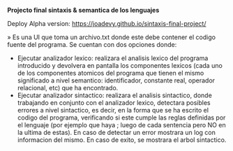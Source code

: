 
**Projecto final sintaxis & semantica de los lenguajes**

Deploy Alpha version: https://joadevy.github.io/sintaxis-final-project/

» Es una UI que toma un archivo.txt donde este debe contener el codigo fuente del programa. Se cuentan con dos opciones donde:
- Ejecutar analizador lexico: realizara el analisis lexico del programa introducido y devolvera en pantalla los componentes lexicos (cada uno de los componentes atomicos del programa que tienen el mismo significado a nivel semantico: identificador, constante real, operador relacional, etc) que ha encontrado.
- Ejecutar analizador sintactico: realizara el analisis sintactico, donde trabajando en conjunto con el analizador lexico, detectara posibles errores a nivel sintactico, es decir, en la forma que se ha escrito el codigo del programa, verificando si este cumple las reglas definidas por el lenguaje (por ejemplo que haya ; luego de cada sentencia pero NO en la ultima de estas). En caso de detectar un error mostrara un log con informacion del mismo. En caso de exito, se mostrara el arbol sintactico.

